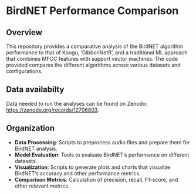 
<!-- README.md is generated from README.Rmd. Please edit that file -->

# BirdNET Performance Comparison

## Overview

This repository provides a comparative analysis of the BirdNET algorithm
performance to that of Koogu, ‘GibbonNetR’, and a traditional ML
approach that combines MFCC features with support vector machines. The
code provided compares the different algorithms across various datasets
and configurations.

## Data availabilty

Data needed to run the analyses can be found on Zenodo:
<https://zenodo.org/records/12706803>.

## Organization

- **Data Processing**: Scripts to preprocess audio files and prepare
  them for BirdNET analysis.
- **Model Evaluation**: Tools to evaluate BirdNET’s performance on
  different datasets.
- **Visualization**: Scripts to generate plots and charts that visualize
  BirdNET’s accuracy and other performance metrics.
- **Comparison Metrics**: Calculation of precision, recall, F1-score,
  and other relevant metrics.
